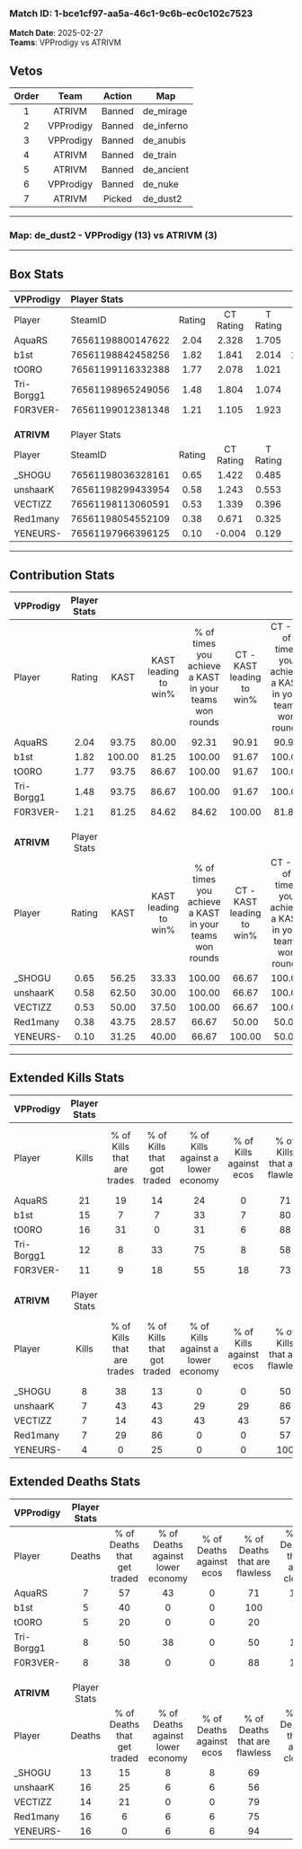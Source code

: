### Match ID: 1-bce1cf97-aa5a-46c1-9c6b-ec0c102c7523  
**Match Date**: 2025-02-27  
**Teams**: VPProdigy vs ATRIVM  

## Vetos  

| Order | Team | Action | Map |
| :---: | :--: | :----: | --- |
| 1 | ATRIVM | Banned | de_mirage |
| 2 | VPProdigy | Banned | de_inferno |
| 3 | VPProdigy | Banned | de_anubis |
| 4 | ATRIVM | Banned | de_train |
| 5 | ATRIVM | Banned | de_ancient |
| 6 | VPProdigy | Banned | de_nuke |
| 7 | ATRIVM | Picked | de_dust2 |

---  

### **Map**: de_dust2 - VPProdigy (13) vs ATRIVM (3)  
---  

## Box Stats  

| **VPProdigy** | Player Stats      |        |           |          |        |       |       |         |        |      |     |
| :- | :- | :-: | :-: | :-: | :-: | :-: | :-: | :-: | :-: | :-: | :-: |
| Player        | SteamID           | Rating | CT Rating | T Rating |  KAST  |  ADR  | Kills | Assists | Deaths | K/D  | HS% |
| AquaRS        | 76561198800147622 |  2.04  |   2.328   |  1.705   | 93.75  | 112.8 |  21   |    5    |   7    | 3.00 | 66  |
| b1st          | 76561198842458256 |  1.82  |   1.841   |  2.014   | 100.00 | 105.9 |  15   |    7    |   5    | 3.00 | 40  |
| tO0RO         | 76561199116332388 |  1.77  |   2.078   |  1.021   | 93.75  | 91.3  |  16   |    6    |   5    | 3.20 | 37  |
| Tri-Borgg1    | 76561198965249056 |  1.48  |   1.804   |  1.074   | 93.75  | 93.4  |  12   |    9    |   8    | 1.50 | 50  |
| F0R3VER-      | 76561199012381348 |  1.21  |   1.105   |  1.923   | 81.25  | 64.3  |  11   |    3    |   8    | 1.38 | 54  |
|               |                   |        |           |          |        |       |       |         |        |      |     |
|               |                   |        |           |          |        |       |       |         |        |      |     |
|               |                   |        |           |          |        |       |       |         |        |      |     |
| **ATRIVM**    | Player Stats      |        |           |          |        |       |       |         |        |      |     |
| Player        | SteamID           | Rating | CT Rating | T Rating |  KAST  |  ADR  | Kills | Assists | Deaths | K/D  | HS% |
| _SHOGU        | 76561198036328161 |  0.65  |   1.422   |  0.485   | 56.25  | 50.8  |   8   |    3    |   13   | 0.62 | 50  |
| unshaarK      | 76561198299433954 |  0.58  |   1.243   |  0.553   | 62.50  | 55.2  |   7   |    6    |   16   | 0.44 | 85  |
| VECTIZZ       | 76561198113060591 |  0.53  |   1.339   |  0.396   | 50.00  | 56.6  |   7   |    2    |   14   | 0.50 | 57  |
| Red1many      | 76561198054552109 |  0.38  |   0.671   |  0.325   | 43.75  | 45.5  |   7   |    1    |   16   | 0.44 | 57  |
| YENEURS-      | 76561197966396125 |  0.10  |  -0.004   |  0.129   | 31.25  | 32.6  |   4   |    3    |   16   | 0.25 | 75  |
---  

## Contribution Stats  

| **VPProdigy** | Player Stats |        |                      |                                                        |                           |                                                             |                          |                                                            |
| :- | :-: | :-: | :-: | :-: | :-: | :-: | :-: | :-: |
| Player        |    Rating    |  KAST  | KAST leading to win% | % of times you achieve a KAST in your teams won rounds | CT - KAST leading to win% | CT - % of times you achieve a KAST in your teams won rounds | T - KAST leading to win% | T - % of times you achieve a KAST in your teams won rounds |
| AquaRS        |     2.04     | 93.75  |        80.00         |                         92.31                          |           90.91           |                            90.91                            |          50.00           |                           100.00                           |
| b1st          |     1.82     | 100.00 |        81.25         |                         100.00                         |           91.67           |                           100.00                            |          50.00           |                           100.00                           |
| tO0RO         |     1.77     | 93.75  |        86.67         |                         100.00                         |           91.67           |                           100.00                            |          66.67           |                           100.00                           |
| Tri-Borgg1    |     1.48     | 93.75  |        86.67         |                         100.00                         |           91.67           |                           100.00                            |          66.67           |                           100.00                           |
| F0R3VER-      |     1.21     | 81.25  |        84.62         |                         84.62                          |          100.00           |                            81.82                            |          50.00           |                           100.00                           |
|               |              |        |                      |                                                        |                           |                                                             |                          |                                                            |
|               |              |        |                      |                                                        |                           |                                                             |                          |                                                            |
|               |              |        |                      |                                                        |                           |                                                             |                          |                                                            |
| **ATRIVM**    | Player Stats |        |                      |                                                        |                           |                                                             |                          |                                                            |
| Player        |    Rating    |  KAST  | KAST leading to win% | % of times you achieve a KAST in your teams won rounds | CT - KAST leading to win% | CT - % of times you achieve a KAST in your teams won rounds | T - KAST leading to win% | T - % of times you achieve a KAST in your teams won rounds |
| _SHOGU        |     0.65     | 56.25  |        33.33         |                         100.00                         |           66.67           |                           100.00                            |          16.67           |                           100.00                           |
| unshaarK      |     0.58     | 62.50  |        30.00         |                         100.00                         |           66.67           |                           100.00                            |          14.29           |                           100.00                           |
| VECTIZZ       |     0.53     | 50.00  |        37.50         |                         100.00                         |           66.67           |                           100.00                            |          20.00           |                           100.00                           |
| Red1many      |     0.38     | 43.75  |        28.57         |                         66.67                          |           50.00           |                            50.00                            |          20.00           |                           100.00                           |
| YENEURS-      |     0.10     | 31.25  |        40.00         |                         66.67                          |          100.00           |                            50.00                            |          25.00           |                           100.00                           |
---  

## Extended Kills Stats  

| **VPProdigy** | Player Stats |                            |                            |                                    |                         |                              |                                 |                                       |                    |           |
| :- | :-: | :-: | :-: | :-: | :-: | :-: | :-: | :-: | :-: | :-: |
| Player        |    Kills     | % of Kills that are trades | % of Kills that got traded | % of Kills against a lower economy | % of Kills against ecos | % of Kills that are flawless | % of Kills that are close duels | % of Kills that are assisted by flash | Pistol Round Kills | AWP Kills |
| AquaRS        |      21      |             19             |             14             |                 24                 |            0            |              71              |                0                |                   0                   |         2          |     0     |
| b1st          |      15      |             7              |             7              |                 33                 |            7            |              80              |                7                |                   0                   |         4          |     8     |
| tO0RO         |      16      |             31             |             0              |                 31                 |            6            |              88              |                0                |                   0                   |         1          |     0     |
| Tri-Borgg1    |      12      |             8              |             33             |                 75                 |            8            |              58              |                0                |                  17                   |         1          |     0     |
| F0R3VER-      |      11      |             9              |             18             |                 55                 |           18            |              73              |                0                |                  27                   |         1          |     0     |
|               |              |                            |                            |                                    |                         |                              |                                 |                                       |                    |           |
|               |              |                            |                            |                                    |                         |                              |                                 |                                       |                    |           |
|               |              |                            |                            |                                    |                         |                              |                                 |                                       |                    |           |
| **ATRIVM**    | Player Stats |                            |                            |                                    |                         |                              |                                 |                                       |                    |           |
| Player        |    Kills     | % of Kills that are trades | % of Kills that got traded | % of Kills against a lower economy | % of Kills against ecos | % of Kills that are flawless | % of Kills that are close duels | % of Kills that are assisted by flash | Pistol Round Kills | AWP Kills |
| _SHOGU        |      8       |             38             |             13             |                 0                  |            0            |              50              |                0                |                   0                   |         3          |     0     |
| unshaarK      |      7       |             43             |             43             |                 29                 |           29            |              86              |                0                |                   0                   |         1          |     0     |
| VECTIZZ       |      7       |             14             |             43             |                 43                 |           43            |              57              |                0                |                   0                   |         0          |     1     |
| Red1many      |      7       |             29             |             86             |                 0                  |            0            |              57              |               43                |                  14                   |         0          |     0     |
| YENEURS-      |      4       |             0              |             25             |                 0                  |            0            |             100              |                0                |                  25                   |         2          |     0     |
## Extended Deaths Stats  

| **VPProdigy** | Player Stats |                             |                                   |                          |                               |                            |                           |               |
| :- | :-: | :-: | :-: | :-: | :-: | :-: | :-: | :-: |
| Player        |    Deaths    | % of Deaths that get traded | % of Deaths against lower economy | % of Deaths against ecos | % of Deaths that are flawless | % of Deaths that are close | % of Deaths while blinded | Deaths to AWP |
| AquaRS        |      7       |             57              |                43                 |            0             |              71               |             14             |             0             |       0       |
| b1st          |      5       |             40              |                 0                 |            0             |              100              |             0              |             0             |       1       |
| tO0RO         |      5       |             20              |                 0                 |            0             |              20               |             0              |             0             |       0       |
| Tri-Borgg1    |      8       |             50              |                38                 |            0             |              50               |             13             |             0             |       0       |
| F0R3VER-      |      8       |             38              |                 0                 |            0             |              88               |             13             |            25             |       0       |
|               |              |                             |                                   |                          |                               |                            |                           |               |
|               |              |                             |                                   |                          |                               |                            |                           |               |
|               |              |                             |                                   |                          |                               |                            |                           |               |
| **ATRIVM**    | Player Stats |                             |                                   |                          |                               |                            |                           |               |
| Player        |    Deaths    | % of Deaths that get traded | % of Deaths against lower economy | % of Deaths against ecos | % of Deaths that are flawless | % of Deaths that are close | % of Deaths while blinded | Deaths to AWP |
| _SHOGU        |      13      |             15              |                 8                 |            8             |              69               |             0              |            15             |       2       |
| unshaarK      |      16      |             25              |                 6                 |            6             |              56               |             0              |             6             |       1       |
| VECTIZZ       |      14      |             21              |                 0                 |            0             |              79               |             7              |             7             |       2       |
| Red1many      |      16      |              6              |                 6                 |            6             |              75               |             0              |             6             |       0       |
| YENEURS-      |      16      |              0              |                 6                 |            6             |              94               |             0              |             0             |       3       |
